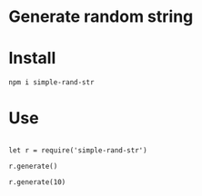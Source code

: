 # Generate random string

# Install 
<code>npm i simple-rand-str</code>
# Use 
<code> 
let r = require('simple-rand-str') <br>
r.generate() <br>
r.generate(10) <br>

</code>
